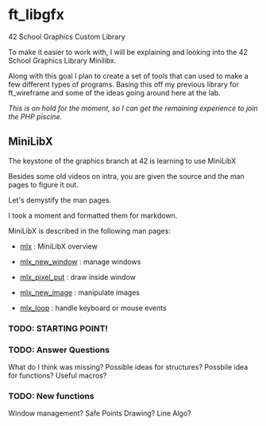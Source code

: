 # ft_libgfx
42 School Graphics Custom Library

To make it easier to work with, I will be explaining and looking into the 42 School Graphics Library Minilibx.

Along with this goal I plan to create a set of tools that can used to make a few different types of programs.
Basing this off my previous library for ft_wireframe and some of the ideas going around here at the lab.

*This is on hold for the moment, so I can get the remaining experience to join the PHP piscine.*

## MiniLibX

The keystone of the graphics branch at 42 is learning to use MiniLibX

Besides some old videos on intra, you are given the source and the man pages to figure it out.

Let's demystify the man pages.

I took a moment and formatted them for markdown.

MiniLibX is described in the following man pages:

* [mlx](man_mlx.md) : MiniLibX overview

* [mlx_new_window](man_mlx_new_window.md) : manage windows

* [mlx_pixel_put](man_mlx_pixel_put.md) : draw inside window

* [mlx_new_image](man_mlx_new_image.md) : manipulate images

* [mlx_loop](man_mlx_loop.md) : handle keyboard or mouse events

### TODO: STARTING POINT!

### TODO: Answer Questions
What do I think was missing?
Possible ideas for structures?
Possbile idea for functions?
Useful macros?

### TODO: New functions

Window management?
Safe Points Drawing?
Line Algo?
